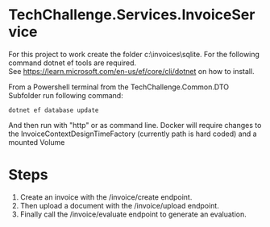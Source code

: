 # TechChallenge.Services.InvoiceService

For this project to work create the folder c:\invoices\sqlite. For the following command dotnet ef tools are required.\
See https://learn.microsoft.com/en-us/ef/core/cli/dotnet on how to install.

From a Powershell terminal from the TechChallenge.Common.DTO Subfolder run following command: 
```
dotnet ef database update
```

And then run with "http" or as command line. Docker will require changes to the InvoiceContextDesignTimeFactory (currently path is hard coded) and a mounted Volume

# Steps

1. Create an invoice with the /invoice/create endpoint.
2. Then upload a document with the /invoice/upload endpoint.
3. Finally call the /invoice/evaluate endpoint to generate an evaluation. 


